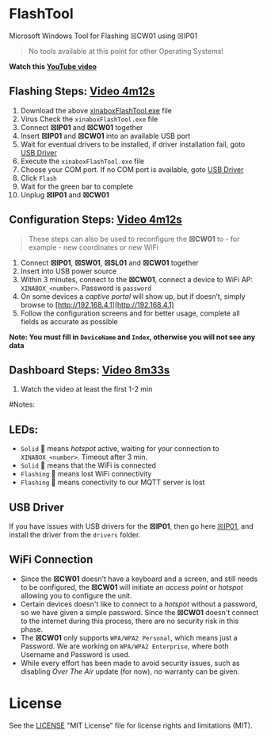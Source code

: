 # FlashTool
Microsoft Windows Tool for Flashing ☒CW01 using ☒IP01
> No tools available at this point for other Operating Systems!

**Watch this [YouTube video](https://youtu.be/zKqtNKpamCc)**

## Flashing Steps: [Video 4m12s](https://youtu.be/zKqtNKpamCc)
1. Download the above [xinaboxFlashTool.exe](/xinaboxFlashTool.exe) file
1. Virus Check the `xinaboxFlashTool.exe` file
1. Connect **☒IP01** and **☒CW01** together
1. Insert **☒IP01** and **☒CW01** into an available USB port
1. Wait for eventual drivers to be installed, if driver installation fail, goto [USB Driver](#usb-driver)
1. Execute the `xinaboxFlashTool.exe` file
1. Choose your COM port. If no COM port is available, goto [USB Driver](#usb-driver)
1. Click `Flash`
1. Wait for the green bar to complete
1. Unplug **☒IP01** and **☒CW01** 

## Configuration Steps: [Video 4m12s](https://youtu.be/zKqtNKpamCc?t=4m12s)
> These steps can also be used to reconfigure the **☒CW01** to - for example - new coordinates or new WiFi

1. Connect **☒IP01**, **☒SW01**, **☒SL01** and **☒CW01** together
1. Insert into USB power source
1. Within 3 minutes, connect to the **☒CW01**, connect a device to WiFi AP: `XINABOX_<number>`. Password is `password`
1. On some devices a _captive portal_ will show up, but if doesn’t, simply browse to [http://192.168.4.1](http://192.168.4.1)
1. Follow the configuration screens and for better usage, complete all fields as accurate as possible

**Note: You must fill in `DeviceName` and `Index`, otherwise you will not see any data**

## Dashboard Steps: [Video 8m33s](https://youtu.be/zKqtNKpamCc?t=8m33s)
1. Watch the video at least the first 1-2 min

#Notes:

## LEDs:
- `Solid` &#x1F535; means _hotspot_ active, waiting for your connection to `XINABOX_<number>`. Timeout after 3 min.
- `Solid` &#x1f34f; means that the WiFi is connected
- `Flashing` &#x1F534; means lost WiFi connectivity
- `Flashing` &#x1F535; means conectivity to our MQTT server is lost

## USB Driver
If you have issues with USB drivers for the **☒IP01**, then go here [☒IP01](https://github.com/xinabox/xIP01), and install the driver from the `drivers` folder.

## WiFi Connection
- Since the **☒CW01** doesn't have a keyboard and a screen, and still needs to be configured, the **☒CW01** will initiate an _access point_ or _hotspot_ allowing you to configure the unit.
- Certain devices doesn't like to connect to a _hotspot_ without a password, so we have given a simple password. Since the **☒CW01** doesn't connect to the internet during this process, there are no security risk in this phase.
- The **☒CW01** only supports `WPA/WPA2 Personal`, which means just a Password. We are working on `WPA/WPA2 Enterprise`, where both Username and Password is used.
- While every effort has been made to avoid security issues, such as disabling _Over The Air_ update (for now), no warranty can be given.

# License
See the [LICENSE](/LICENSE) "MIT License” file for license rights and limitations (MIT).
